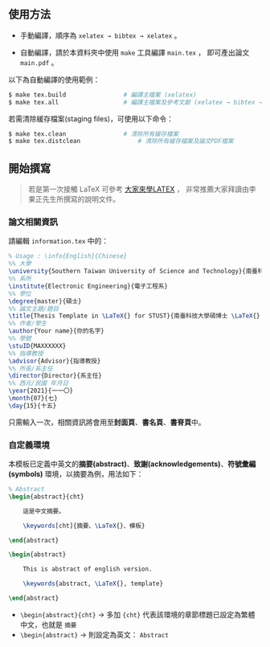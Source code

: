 ## 使用方法

- 手動編譯，順序為 ``xelatex → bibtex → xelatex`` 。

- 自動編譯，請於本資料夾中使用 `make` 工具編譯 `main.tex` ， 即可產出論文 `main.pdf` 。

以下為自動編譯的使用範例：

```bash
$ make tex.build 				# 編譯主檔案 (xelatex)
$ make tex.all					# 編譯主檔案及參考文獻 (xelatex → bibtex → xelatex)
```

若需清除緩存檔案(staging files)，可使用以下命令：

```bash
$ make tex.clean				# 清除所有緩存檔案
$ make tex.distclean				# 清除所有緩存檔案及論文PDF檔案
```

## 開始撰寫

> 若是第一次接觸 LaTeX 可參考 [大家來學LATEX](https://jupiter.math.nctu.edu.tw/~smchang/latex/latex123.pdf) ， 非常推薦大家拜讀由李果正先生所撰寫的說明文件。

### 論文相關資訊

請編輯 `information.tex` 中的：

```tex
% Usage : \info{English}{Chinese}
%% 大學
\university{Southern Taiwan University of Science and Technology}{南臺科技大學}
%% 系所
\institute{Electronic Engineering}{電子工程系}
%% 學位
\degree{master}{碩士}
%% 論文主題/題目
\title{Thesis Template in \LaTeX{} for STUST}{南臺科技大學碩博士 \LaTeX{} 論文模板}
%% 作者/學生
\author{Your name}{你的名字}
%% 學號
\stuID{MAXXXXXX}
%% 指導教授
\advisor{Advisor}{指導教授}
%% 所長/系主任
\director{Director}{系主任}
%% 西元/民國 年月日
\year{2021}{一一〇}
\month{07}{七}
\day{15}{十五}
```

只需輸入一次，相關資訊將會用至**封面頁**、**書名頁**、**書脊頁**中。

### 自定義環境

本模板已定義中英文的**摘要(abstract)**、**致謝(acknowledgements)**、**符號彙編(symbols)** 環境，以摘要為例，用法如下：

```tex
% Abstract
\begin{abstract}{cht}

    這是中文摘要。

    \keywords[cht]{摘要、\LaTeX{}、模板}

\end{abstract}

\begin{abstract}

    This is abstract of english version.

    \keywords{abstract, \LaTeX{}, template}

\end{abstract}
```

- `\begin{abstract}{cht}` → 多加 `{cht}` 代表該環境的章節標題已設定為繁體中文，也就是 `摘要`
- `\begin{abstract}` → 則設定為英文： `Abstract`
